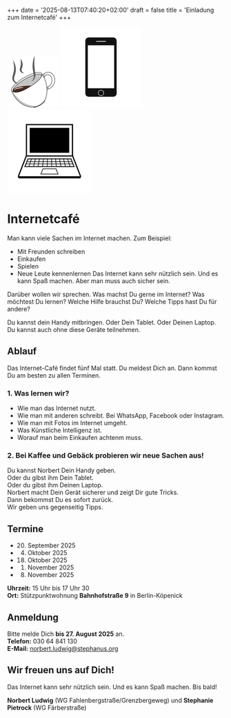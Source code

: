+++
date = '2025-08-13T07:40:20+02:00'
draft = false
title = 'Einladung zum Internetcafé'
+++

![Kaffee](/images/coffee-klein.png)     ![Smartphone](/images/handy.jpg)    ![Laptop](/images/laptop-klein.jpg)

# Internetcafé

Man kann viele Sachen im Internet machen. 
Zum Beispiel:

- Mit Freunden schreiben
- Einkaufen
- Spielen
- Neue Leute kennenlernen
  Das Internet kann sehr nützlich sein. 
  Und es kann Spaß machen. 
  Aber man muss auch sicher sein.

Darüber wollen wir sprechen.
Was machst Du gerne im Internet?
Was möchtest Du lernen? Welche Hilfe brauchst Du? Welche Tipps hast Du für andere? 

Du kannst dein Handy mitbringen.
Oder Dein Tablet.
Oder Deinen Laptop.
Du kannst auch ohne diese Geräte teilnehmen.   

   

## Ablauf

Das Internet-Café findet fünf Mal statt.
Du meldest Dich an.
Dann kommst Du am besten zu allen Terminen.   

   

### 1. Was lernen wir?

- Wie man das Internet nutzt.
- Wie man mit anderen schreibt. Bei WhatsApp, Facebook oder Instagram.
- Wie man mit Fotos im Internet umgeht.
- Was Künstliche Intelligenz ist.
- Worauf man beim Einkaufen achtenm muss.   

   

   

### 2. Bei Kaffee und Gebäck probieren wir neue Sachen aus!

Du kannst Norbert Dein Handy geben.   
Oder du gibst ihm Dein Tablet.   
Oder du gibst ihm Deinen Laptop.  
Norbert macht Dein Gerät sicherer und zeigt Dir gute Tricks.  
Dann bekommst Du es sofort zurück.  
Wir geben uns gegenseitig Tipps.   





## Termine

- 20. September 2025
- 4. Oktober 2025
- 18. Oktober 2025
- 1. November 2025
- 8. November 2025

**Uhrzeit:** 15 Uhr bis 17 Uhr 30  
**Ort:** Stützpunktwohnung **Bahnhofstraße 9** in Berlin-Köpenick   

   

## Anmeldung

Bitte melde Dich **bis 27. August 2025** an.   
**Telefon:** 030  64 841 130    
**E-Mail:** norbert.ludwig@stephanus.org      

   

## Wir freuen uns auf Dich!

Das Internet kann sehr nützlich sein. Und es kann Spaß machen. Bis bald!

**Norbert Ludwig** (WG Fahlenbergstraße/Grenzbergeweg) und **Stephanie Pietrock** (WG Färberstraße)
